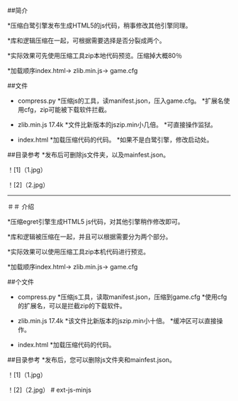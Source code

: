 ##简介

*压缩白鹭引擎发布生成HTML5的js代码，稍事修改其他引擎同理。

*库和逻辑压缩在一起，可根据需要选择是否分裂成两个。

*实际效果可先使用压缩工具zip本地代码预览。压缩掉大概80％

*加载顺序index.html-> zlib.min.js-> game.cfg


##文件


* compress.py
    *压缩js的工具，读manifest.json，压入game.cfg。
    *扩展名使用cfg，zip可能被下载软件拦截。


* zlib.min.js 17.4k
    *文件比新版本的jszip.min小几倍。
    *可直接操作监狱。


* index.html
    *加载压缩代码的代码。
    *如果不是白鹭引擎，修改启动处。



##目录参考
*发布后可删除js文件夹，以及mainfest.json。


！[1]（1.jpg）

！[2]（2.jpg）

---

＃＃ 介绍

*压缩egret引擎生成HTML5 js代码，对其他引擎稍作修改即可。

*库和逻辑被压缩在一起，并且可以根据需要分为两个部分。

*实际效果可以使用压缩工具zip本机代码进行预览。

*加载顺序index.html-> zlib.min.js-> game.cfg

##个文件


* compress.py
    *压缩js工具，读取manifest.json，压缩到game.cfg
    *使用cfg的扩展名，可以是拦截zip的下载软件。


* zlib.min.js 17.4k
    *该文件比新版本的jszip.min小十倍。
    *缓冲区可以直接操作。


* index.html
    *加载压缩代码的代码。



##目录参考
*发布后，您可以删除js文件夹和mainfest.json。


！[1]（1.jpg）

！[2]（2.jpg） # ext-js-minjs
